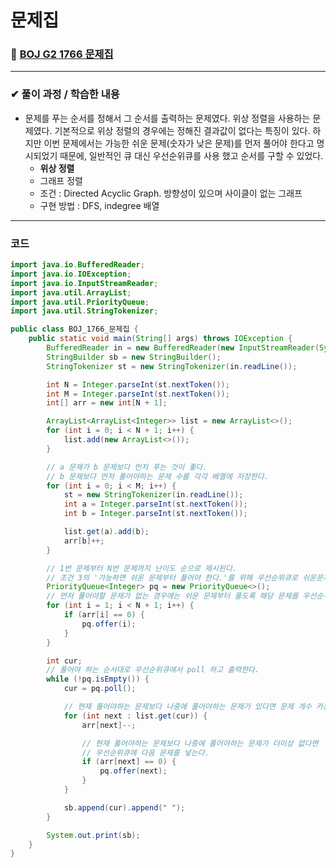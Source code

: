 # **문제집**
### 📌 [BOJ G2 1766 문제집](https://www.acmicpc.net/problem/1766)
-------------
### **✔ 풀이 과정 / 학습한 내용**
- 문제를 푸는 순서를 정해서 그 순서를 출력하는 문제였다. 위상 정렬을 사용하는 문제였다.
기본적으로 위상 정렬의 경우에는 정해진 결과값이 없다는 특징이 있다. 하지만 이번 문제에서는 가능한 쉬운 문제(숫자가 낮은 문제)를
먼저 풀어야 한다고 명시되었기 때문에, 일반적인 큐 대신 우선순위큐를 사용 했고 순서를 구할 수 있었다.
	- **위상 정렬**
	- 그래프 정렬
	- 조건 : Directed Acyclic Graph. 방향성이 있으며 사이클이 없는 그래프
	- 구현 방법 : DFS, indegree 배열
-------------
### **코드**
```java
import java.io.BufferedReader;
import java.io.IOException;
import java.io.InputStreamReader;
import java.util.ArrayList;
import java.util.PriorityQueue;
import java.util.StringTokenizer;

public class BOJ_1766_문제집 {
    public static void main(String[] args) throws IOException {
        BufferedReader in = new BufferedReader(new InputStreamReader(System.in));
        StringBuilder sb = new StringBuilder();
        StringTokenizer st = new StringTokenizer(in.readLine());

        int N = Integer.parseInt(st.nextToken());
        int M = Integer.parseInt(st.nextToken());
        int[] arr = new int[N + 1];

        ArrayList<ArrayList<Integer>> list = new ArrayList<>();
        for (int i = 0; i < N + 1; i++) {
            list.add(new ArrayList<>());
        }

        // a 문제가 b 문제보다 먼저 푸는 것이 좋다.
        // b 문제보다 먼저 풀어야하는 문제 수를 각각 배열에 저장한다.
        for (int i = 0; i < M; i++) {
            st = new StringTokenizer(in.readLine());
            int a = Integer.parseInt(st.nextToken());
            int b = Integer.parseInt(st.nextToken());

            list.get(a).add(b);
            arr[b]++;
        }

        // 1번 문제부터 N번 문제까지 난이도 순으로 제시된다.
        // 조건 3의 '가능하면 쉬운 문제부터 풀어야 한다.'를 위해 우선순위큐로 쉬운문제를 우선시한다.
        PriorityQueue<Integer> pq = new PriorityQueue<>();
        // 먼저 풀어야할 문제가 없는 경우에는 쉬운 문제부터 풀도록 해당 문제를 우선순위큐로 넣는다.
        for (int i = 1; i < N + 1; i++) {
            if (arr[i] == 0) {
                pq.offer(i);
            }
        }

        int cur;
        // 풀어야 하는 순서대로 우선순위큐에서 poll 하고 출력한다.
        while (!pq.isEmpty()) {
            cur = pq.poll();

            // 현재 풀어야하는 문제보다 나중에 풀어야하는 문제가 있다면 문제 개수 카운트를 감소시킨다.
            for (int next : list.get(cur)) {
                arr[next]--;

                // 현재 풀어야하는 문제보다 나중에 풀어야하는 문제가 더이상 없다면
                // 우선순위큐에 다음 문제를 넣는다.
                if (arr[next] == 0) {
                    pq.offer(next);
                }
            }

            sb.append(cur).append(" ");
        }

        System.out.print(sb);
    }
}
```